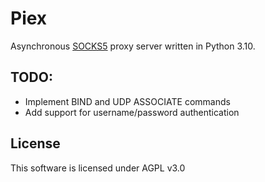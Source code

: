 # Piex

Asynchronous [SOCKS5](https://datatracker.ietf.org/doc/html/rfc1928) proxy server written in Python 3.10.

## TODO:
- Implement BIND and UDP ASSOCIATE commands
- Add support for username/password authentication

## License

This software is licensed under AGPL v3.0
